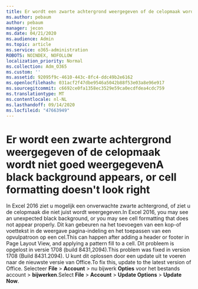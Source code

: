```yaml
---
title: Er wordt een zwarte achtergrond weergegeven of de celopmaak wordt niet goed weergegeven
ms.author: pebaum
author: pebaum
manager: jecon
ms.date: 04/21/2020
ms.audience: Admin
ms.topic: article
ms.service: o365-administration
ROBOTS: NOINDEX, NOFOLLOW
localization_priority: Normal
ms.collection: Adm_O365
ms.custom: ''
ms.assetid: 92095f9c-4610-443c-8fc4-ddc49b2e6162
ms.openlocfilehash: 031acf2f47dbe9546a5042b88f53e03a8e96e917
ms.sourcegitcommit: c6692ce0fa1358ec3529e59ca0ecdfdea4cdc759
ms.translationtype: MT
ms.contentlocale: nl-NL
ms.lasthandoff: 09/14/2020
ms.locfileid: "47663949"
---
```

# <a name="a-black-background-appears-or-cell-formatting-doesnt-look-right"></a><span data-ttu-id="78ae1-102">Er wordt een zwarte achtergrond weergegeven of de celopmaak wordt niet goed weergegeven</span><span class="sxs-lookup"><span data-stu-id="78ae1-102">A black background appears, or cell formatting doesn't look right</span></span>

<span data-ttu-id="78ae1-103">In Excel 2016 ziet u mogelijk een onverwachte zwarte achtergrond, of ziet u de celopmaak die niet juist wordt weergegeven.</span><span class="sxs-lookup"><span data-stu-id="78ae1-103">In Excel 2016, you may see an unexpected black background, or you may see cell formatting that does not appear properly.</span></span> <span data-ttu-id="78ae1-104">Dit kan gebeuren na het toevoegen van een kop-of voettekst in de weergave pagina-indeling en het toepassen van een opvulpatroon op een cel.</span><span class="sxs-lookup"><span data-stu-id="78ae1-104">This can happen after adding a header or footer in Page Layout View, and applying a pattern fill to a cell.</span></span> <span data-ttu-id="78ae1-105">Dit probleem is opgelost in versie 1708 (build 8431,2094).</span><span class="sxs-lookup"><span data-stu-id="78ae1-105">This problem was fixed in version 1708 (Build 8431.2094).</span></span> <span data-ttu-id="78ae1-106">U kunt dit oplossen door een update uit te voeren naar de nieuwste versie van Office.</span><span class="sxs-lookup"><span data-stu-id="78ae1-106">To fix this, update to the latest version of Office.</span></span> <span data-ttu-id="78ae1-107">Selecteer **File** \> **Account** \> nu bijwerk **Opties** voor het bestands account \> **bijwerken**.</span><span class="sxs-lookup"><span data-stu-id="78ae1-107">Select **File** \> **Account** \> **Update Options** \> **Update Now**.</span></span>
  

